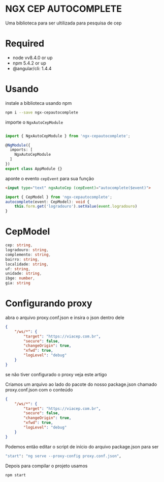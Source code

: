# NGX CEP AUTOCOMPLETE

Uma biblioteca para ser ultilizada para pesquisa de cep

# Required

- node vv8.4.0 or up
- npm 5.4.2 or up
- @angular/cli: 1.4.4

# Usando

instale a biblioteca usando npm 

```sh
npm i --save ngx-cepautocomplete
```

importe o `NgxAutoCepModule`

```typescript

import { NgxAutoCepModule } from 'ngx-cepautocomplete';

@NgModule({
  imports: [
    NgxAutoCepModule
  ]
})
export class AppModule {}
```
aponte o evento `cepEvent` para sua função

```html
<input type="text" ngxAutoCep (cepEvent)="autocomplete($event)">
```

```typescript
import { CepModel } from 'ngx-cepautocomplete';
autocomplete(event: CepModel): void {
    this.form.get('logradouro').setValue(event.logradouro)
}
```

# CepModel

```typescript
cep: string,
logradouro: string,
complemento: string,
bairro: string,
localidade: string,
uf: string,
unidade: string,
ibge: number,
gia: string
```

# Configurando proxy

abra o arquivo proxy.conf.json e insira o json dentro dele

```json
{
    "/ws/*": {
        "target": "https://viacep.com.br",
        "secure": false,
        "changeOrigin": true,
        "xfwd": true,
        "logLevel": "debug"
    }
}
````

se não tiver configurado o proxy veja este artigo

Criamos um arquivo ao lado do pacote do nosso package.json chamado proxy.conf.json com o conteúdo

```json
{
    "/ws/*": {
        "target": "https://viacep.com.br",
        "secure": false,
        "changeOrigin": true,
        "xfwd": true,
        "logLevel": "debug"
    }
}
````

Podemos então editar o script de início do arquivo package.json para ser

```sh
"start": "ng serve --proxy-config proxy.conf.json",
```

Depois para compilar o projeto usamos

```sh
npm start
```